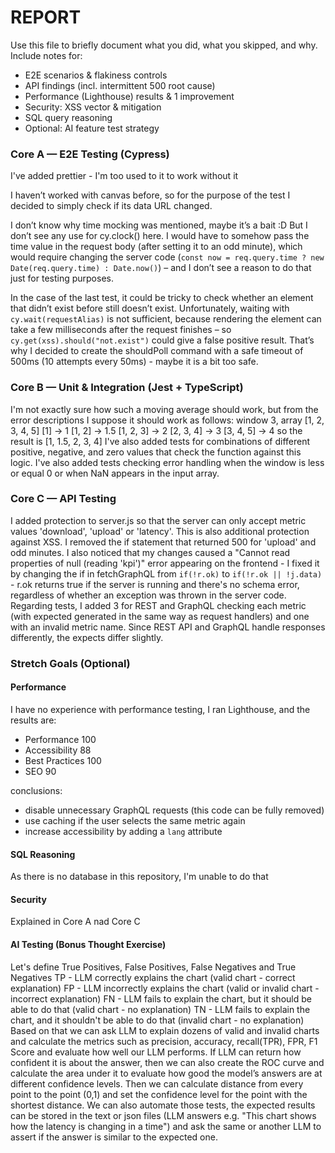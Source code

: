 # REPORT

Use this file to briefly document what you did, what you skipped, and why.
Include notes for:

- E2E scenarios & flakiness controls
- API findings (incl. intermittent 500 root cause)
- Performance (Lighthouse) results & 1 improvement
- Security: XSS vector & mitigation
- SQL query reasoning
- Optional: AI feature test strategy

### Core A — E2E Testing (Cypress)

I've added prettier - I'm too used to it to work without it

I haven’t worked with canvas before, so for the purpose of the test I decided to simply check if its data URL changed.

I don’t know why time mocking was mentioned, maybe it’s a bait :D But I don’t see any use for cy.clock() here. I would have to somehow pass the time value in the request body (after setting it to an odd minute), which would require changing the server code (`const now = req.query.time ? new Date(req.query.time) : Date.now()`) – and I don’t see a reason to do that just for testing purposes.

In the case of the last test, it could be tricky to check whether an element that didn’t exist before still doesn’t exist. Unfortunately, waiting with `cy.wait(requestAlias)` is not sufficient, because rendering the element can take a few milliseconds after the request finishes – so `cy.get(xss).should("not.exist")` could give a false positive result. That’s why I decided to create the shouldPoll command with a safe timeout of 500ms (10 attempts every 50ms) - maybe it is a bit too safe.

### Core B — Unit & Integration (Jest + TypeScript)

I'm not exactly sure how such a moving average should work, but from the error descriptions I suppose it should work as follows:
window 3, array [1, 2, 3, 4, 5]
[1] -> 1
[1, 2] -> 1.5
[1, 2, 3] -> 2
[2, 3, 4] -> 3
[3, 4, 5] -> 4
so the result is [1, 1.5, 2, 3, 4]
I've also added tests for combinations of different positive, negative, and zero values that check the function against this logic.
I've also added tests checking error handling when the window is less or equal 0 or when NaN appears in the input array.

### Core C — API Testing

I added protection to server.js so that the server can only accept metric values 'download', 'upload' or 'latency'. This is also additional protection against XSS. I removed the if statement that returned 500 for 'upload' and odd minutes.
I also noticed that my changes caused a "Cannot read properties of null (reading 'kpi')" error appearing on the frontend - I fixed it by changing the if in fetchGraphQL from `if(!r.ok)` to `if(!r.ok || !j.data)` - r.ok returns true if the server is running and there's no schema error, regardless of whether an exception was thrown in the server code.
Regarding tests, I added 3 for REST and GraphQL checking each metric (with expected generated in the same way as request handlers) and one with an invalid metric name. Since REST API and GraphQL handle responses differently, the expects differ slightly.

### Stretch Goals (Optional)

#### Performance

I have no experience with performance testing, I ran Lighthouse, and the results are:

- Performance 100
- Accessibility 88
- Best Practices 100
- SEO 90

conclusions:

- disable unnecessary GraphQL requests (this code can be fully removed)
- use caching if the user selects the same metric again
- increase accessibility by adding a `lang` attribute

#### SQL Reasoning

As there is no database in this repository, I'm unable to do that

#### Security

Explained in Core A nad Core C

#### AI Testing (Bonus Thought Exercise)

Let's define True Positives, False Positives, False Negatives and True Negatives
TP - LLM correctly explains the chart (valid chart - correct explanation)
FP - LLM incorrectly explains the chart (valid or invalid chart - incorrect explanation)
FN - LLM fails to explain the chart, but it should be able to do that (valid chart - no explanation)
TN - LLM fails to explain the chart, and it shouldn't be able to do that (invalid chart - no explanation)
Based on that we can ask LLM to explain dozens of valid and invalid charts and calculate the metrics such as precision, accuracy, recall(TPR), FPR, F1 Score and evaluate how well our LLM performs.
If LLM can return how confident it is about the answer, then we can also create the ROC curve and calculate the area under it to evaluate how good the model’s answers are at different confidence levels. Then we can calculate distance from every point to the point (0,1) and set the confidence level for the point with the shortest distance.
We can also automate those tests, the expected results can be stored in the text or json files (LLM answers e.g. "This chart shows how the latency is changing in a time") and ask the same or another LLM to assert if the answer is similar to the expected one.
